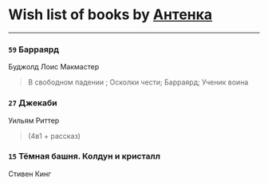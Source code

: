 # Wish list of books by [Антенка](https://plus.google.com/u/0/118158645037334943900/)
---

### `59` Барраярд
Буджолд Лоис Макмастер
> В свободном падении ; Осколки чести; Барраярд; Ученик воина

### `27` Джекаби
Уильям Риттер
> (4в1 + рассказ)

### `15` Тёмная башня. Колдун и кристалл
Стивен Кинг


